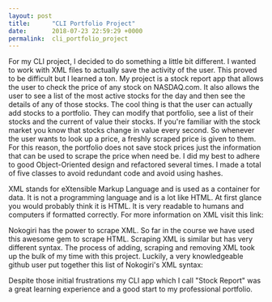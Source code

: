 ```yaml
---
layout: post
title:      "CLI Portfolio Project"
date:       2018-07-23 22:59:29 +0000
permalink:  cli_portfolio_project
---
```



For my CLI project, I decided to do something a little bit different. I wanted to work with XML files to actually save the activity of the user. This proved to be difficult but I learned a ton. My project is a stock report app that allows the user to check the price of any stock on NASDAQ.com. It also allows the user to see a list of the most active stocks for the day and then see the details of any of those stocks. The cool thing is that the user can actually add stocks to a portfolio. They can modify that portfolio, see a list of their stocks and the current of value their stocks. If you're familiar with the stock market you know that stocks change in value every second. So whenever the user wants to look up a price, a freshly scraped price is given to them. For this reason, the portfolio does not save stock prices just the information that can be used to scrape the price when need be. I did my best to adhere to good Object-Oriented design and refactored several times. I made a total of five classes to avoid redundant code and avoid using hashes.

XML stands for eXtensible Markup Language and is used as a container for data. It is not a programming language and is a lot like HTML. At first glance you would probably think it is HTML. It is very readable to humans and computers if formatted correctly. For more information on XML visit this link:
[](https://www.w3schools.com/xml/default.asp)

Nokogiri has the power to scrape XML. So far in the course we have used this awesome gem to scrape HTML. Scraping XML is similar but has very different syntax. The process of adding, scraping and removing XML took up the bulk of my time with this project. Luckily, a very knowledgeable github user put together this list of Nokogiri's XML syntax:

[](https://github.com/sparklemotion/nokogiri/wiki/Cheat-sheet)

Despite those initial frustrations my CLI app which I call "Stock Report" was a great learning experience and a good start to my professional portfolio. 

